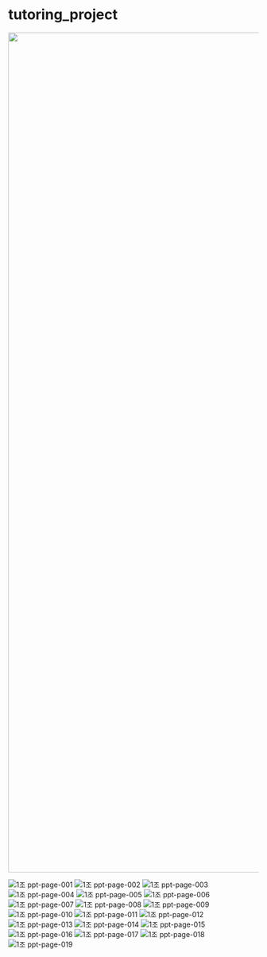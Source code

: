 # tutoring_project

<img src="https://user-images.githubusercontent.com/28854263/112650143-725b0500-8e8e-11eb-9aa2-bb2d9b169639.jpg" width="3000" height="1688">

![1조 ppt-page-001]()
![1조 ppt-page-002](https://user-images.githubusercontent.com/28854263/112650149-738c3200-8e8e-11eb-8166-cd33a4033c46.jpg)
![1조 ppt-page-003](https://user-images.githubusercontent.com/28854263/112650156-7555f580-8e8e-11eb-9576-d5d044913fa9.jpg)
![1조 ppt-page-004](https://user-images.githubusercontent.com/28854263/112650159-75ee8c00-8e8e-11eb-8d02-e6f54dfe99d8.jpg)
![1조 ppt-page-005](https://user-images.githubusercontent.com/28854263/112650162-771fb900-8e8e-11eb-865a-882a489cb327.jpg)
![1조 ppt-page-006](https://user-images.githubusercontent.com/28854263/112650170-77b84f80-8e8e-11eb-94fc-035052d62ed3.jpg)
![1조 ppt-page-007](https://user-images.githubusercontent.com/28854263/112650173-78e97c80-8e8e-11eb-9ca0-195d9d8f2bd4.jpg)
![1조 ppt-page-008](https://user-images.githubusercontent.com/28854263/112650176-79821300-8e8e-11eb-9c3b-db7fa6600cc9.jpg)
![1조 ppt-page-009](https://user-images.githubusercontent.com/28854263/112650180-7a1aa980-8e8e-11eb-8513-a3b302d677d8.jpg)
![1조 ppt-page-010](https://user-images.githubusercontent.com/28854263/112650184-7ab34000-8e8e-11eb-944c-477b578805ab.jpg)
![1조 ppt-page-011](https://user-images.githubusercontent.com/28854263/112650188-7be46d00-8e8e-11eb-9587-8f46c557be11.jpg)
![1조 ppt-page-012](https://user-images.githubusercontent.com/28854263/112650192-7d159a00-8e8e-11eb-9e22-739e0593a786.jpg)
![1조 ppt-page-013](https://user-images.githubusercontent.com/28854263/112650195-7dae3080-8e8e-11eb-9f5f-7f4a9bfca5d5.jpg)
![1조 ppt-page-014](https://user-images.githubusercontent.com/28854263/112650198-7e46c700-8e8e-11eb-8b6d-d484cd61f586.jpg)
![1조 ppt-page-015](https://user-images.githubusercontent.com/28854263/112650210-7f77f400-8e8e-11eb-91f5-91d03f258f8b.jpg)
![1조 ppt-page-016](https://user-images.githubusercontent.com/28854263/112650218-80a92100-8e8e-11eb-8956-e767cfa5fcb7.jpg)
![1조 ppt-page-017](https://user-images.githubusercontent.com/28854263/112650223-81da4e00-8e8e-11eb-8bfb-dac82788b710.jpg)
![1조 ppt-page-018](https://user-images.githubusercontent.com/28854263/112650231-8272e480-8e8e-11eb-8521-212fd9c559c8.jpg)
![1조 ppt-page-019](https://user-images.githubusercontent.com/28854263/112650238-83a41180-8e8e-11eb-9d1b-d3c1fd74a04b.jpg)

